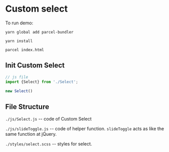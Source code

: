 # Custom select

To run demo:
```
yarn global add parcel-bundler

yarn install

parcel index.html
```

## Init Custom Select
```javascript
// js file
import {Select} from './Select';

new Select()
```

## File Structure 
`./js/Select.js` -- code of Custom Select

`./js/slideToggle.js` -- code of helper function. `slideToggle` acts as like the same function at jQuery. 

`./styles/select.scss` -- styles for select.
